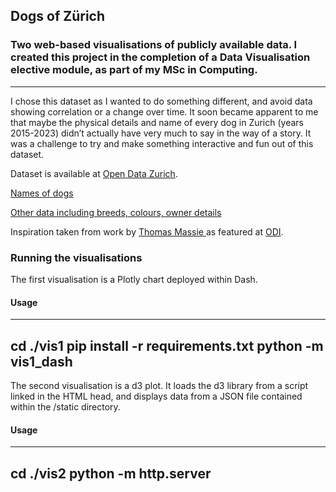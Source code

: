 Dogs of Zürich
---
### Two web-based visualisations of publicly available data. I created this project in the completion of a Data Visualisation elective module, as part of my MSc in Computing.
---
I chose this dataset as I wanted to do something different, and avoid data showing correlation or a change over time. 
It soon became apparent to me that maybe the physical details and name of every dog in Zurich (years 2015-2023) didn’t actually have very much to say in the way of a story. It was a challenge to try and make something interactive and fun out of this dataset. 

  
Dataset is available at [Open Data Zurich](https://data.stadt-zuerich.ch/). 

[Names of dogs](https://data.stadt-zuerich.ch/dataset/sid_stapo_hundenamen_od1002)

[Other data including breeds, colours, owner details](https://data.stadt-zuerich.ch/dataset/sid_stapo_hundebestand_od1001)

 
Inspiration taken from work by <a href="https://public.tableau.com/app/profile/thomas.massie">Thomas Massie </a> as featured at <a href="https://theodi.org/article/the-open-data-olympics-seven-weird-and-wonderful-open-datasets/">ODI</a>.

### Running the visualisations
The first visualisation is a Plotly chart deployed within Dash.
#### Usage
---
cd ./vis1 
pip install -r requirements.txt
python -m vis1_dash
---
The second visualisation is a d3 plot.
It loads the d3 library from a script linked in the HTML head, and displays data from a JSON file contained within the /static directory. 

#### Usage
---
cd ./vis2
python -m http.server
---
